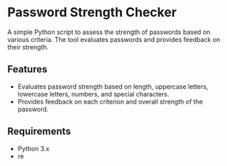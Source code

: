 # Password Strength Checker

A simple Python script to assess the strength of passwords based on various criteria. The tool evaluates passwords and provides feedback on their strength.

## Features

- Evaluates password strength based on length, uppercase letters, lowercase letters, numbers, and special characters.
- Provides feedback on each criterion and overall strength of the password.

## Requirements

- Python 3.x
- re
